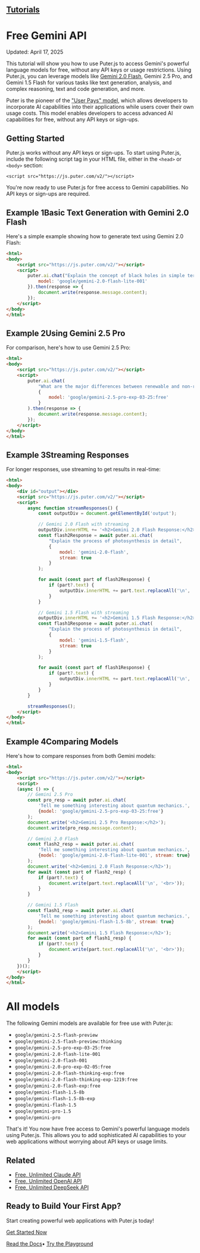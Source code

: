 ## [Tutorials](https://developer.puter.com/tutorials/)

# Free Gemini API

Updated: April 17, 2025


This tutorial will show you how to use Puter.js to access Gemini's powerful language models for free, without any API keys or usage restrictions. Using Puter.js, you can leverage models like [Gemini 2.0 Flash](https://developer.puter.com/encyclopedia/gemini-2-0-flash), Gemini 2.5 Pro, and Gemini 1.5 Flash for various tasks like text generation, analysis, and complex reasoning, text and code generation, and more.

Puter is the pioneer of the ["User Pays" model](https://docs.puter.com/user-pays-model/), which allows developers to incorporate AI capabilities into their applications while users cover their own usage costs. This model enables developers to access advanced AI capabilities for free, without any API keys or sign-ups.

## Getting Started

Puter.js works without any API keys or sign-ups. To start using Puter.js, include the following script tag in your HTML file, either in the `<head>` or `<body>` section:

```hljs xml
<script src="https://js.puter.com/v2/"></script>

```

You're now ready to use Puter.js for free access to Gemini capabilities. No API keys or sign-ups are required.

## Example 1Basic Text Generation with Gemini 2.0 Flash

Here's a simple example showing how to generate text using Gemini 2.0 Flash:

```html hljs language-xml
<html>
<body>
    <script src="https://js.puter.com/v2/"></script>
    <script>
        puter.ai.chat("Explain the concept of black holes in simple terms", {
            model: 'google/gemini-2.0-flash-lite-001'
        }).then(response => {
            document.write(response.message.content);
        });
    </script>
</body>
</html>

```

## Example 2Using Gemini 2.5 Pro

For comparison, here's how to use Gemini 2.5 Pro:

```html hljs language-xml
<html>
<body>
    <script src="https://js.puter.com/v2/"></script>
    <script>
        puter.ai.chat(
            "What are the major differences between renewable and non-renewable energy sources?",
            {
                model: 'google/gemini-2.5-pro-exp-03-25:free'
            }
        ).then(response => {
            document.write(response.message.content);
        });
    </script>
</body>
</html>

```

## Example 3Streaming Responses

For longer responses, use streaming to get results in real-time:

```html hljs language-xml
<html>
<body>
    <div id="output"></div>
    <script src="https://js.puter.com/v2/"></script>
    <script>
        async function streamResponses() {
            const outputDiv = document.getElementById('output');

            // Gemini 2.0 Flash with streaming
            outputDiv.innerHTML += '<h2>Gemini 2.0 Flash Response:</h2>';
            const flash2Response = await puter.ai.chat(
                "Explain the process of photosynthesis in detail",
                {
                    model: 'gemini-2.0-flash',
                    stream: true
                }
            );

            for await (const part of flash2Response) {
                if (part?.text) {
                    outputDiv.innerHTML += part.text.replaceAll('\n', '<br>');
                }
            }

            // Gemini 1.5 Flash with streaming
            outputDiv.innerHTML += '<h2>Gemini 1.5 Flash Response:</h2>';
            const flash1Response = await puter.ai.chat(
                "Explain the process of photosynthesis in detail",
                {
                    model: 'gemini-1.5-flash',
                    stream: true
                }
            );

            for await (const part of flash1Response) {
                if (part?.text) {
                    outputDiv.innerHTML += part.text.replaceAll('\n', '<br>');
                }
            }
        }

        streamResponses();
    </script>
</body>
</html>

```

## Example 4Comparing Models

Here's how to compare responses from both Gemini models:

```html hljs language-xml
<html>
<body>
    <script src="https://js.puter.com/v2/"></script>
    <script>
    (async () => {
        // Gemini 2.5 Pro
        const pro_resp = await puter.ai.chat(
            'Tell me something interesting about quantum mechanics.',
            {model: 'google/gemini-2.5-pro-exp-03-25:free'}
        );
        document.write('<h2>Gemini 2.5 Pro Response:</h2>');
        document.write(pro_resp.message.content);

        // Gemini 2.0 Flash
        const flash2_resp = await puter.ai.chat(
            'Tell me something interesting about quantum mechanics.',
            {model: 'google/gemini-2.0-flash-lite-001', stream: true}
        );
        document.write('<h2>Gemini 2.0 Flash Response:</h2>');
        for await (const part of flash2_resp) {
            if (part?.text) {
                document.write(part.text.replaceAll('\n', '<br>'));
            }
        }

        // Gemini 1.5 Flash
        const flash1_resp = await puter.ai.chat(
            'Tell me something interesting about quantum mechanics.',
            {model: 'google/gemini-flash-1.5-8b', stream: true}
        );
        document.write('<h2>Gemini 1.5 Flash Response:</h2>');
        for await (const part of flash1_resp) {
            if (part?.text) {
                document.write(part.text.replaceAll('\n', '<br>'));
            }
        }
    })();
    </script>
</body>
</html>

```

# All models

The following Gemini models are available for free use with Puter.js:

- `google/gemini-2.5-flash-preview`
- `google/gemini-2.5-flash-preview:thinking`
- `google/gemini-2.5-pro-exp-03-25:free`
- `google/gemini-2.0-flash-lite-001`
- `google/gemini-2.0-flash-001`
- `google/gemini-2.0-pro-exp-02-05:free`
- `google/gemini-2.0-flash-thinking-exp:free`
- `google/gemini-2.0-flash-thinking-exp-1219:free`
- `google/gemini-2.0-flash-exp:free`
- `google/gemini-flash-1.5-8b`
- `google/gemini-flash-1.5-8b-exp`
- `google/gemini-flash-1.5`
- `google/gemini-pro-1.5`
- `google/gemini-pro`

That's it! You now have free access to Gemini's powerful language models using Puter.js. This allows you to add sophisticated AI capabilities to your web applications without worrying about API keys or usage limits.

## Related

- [Free, Unlimited Claude API](https://developer.puter.com/tutorials/free-unlimited-claude-35-sonnet-api)
- [Free, Unlimited OpenAI API](https://developer.puter.com/tutorials/free-unlimited-openai-api)
- [Free, Unlimited DeepSeek API](https://developer.puter.com/tutorials/free-unlimited-deepseek-api)

## Ready to Build Your First App?

Start creating powerful web applications with Puter.js today!

[Get Started Now](https://docs.puter.com/getting-started/)

[Read the Docs](https://docs.puter.com/)• [Try the Playground](https://docs.puter.com/playground/)